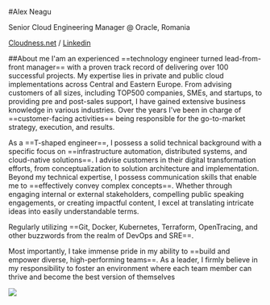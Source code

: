 
#Alex Neagu

Senior Cloud Engineering Manager @ Oracle, Romania

 [Cloudness.net](https://cloudness.net/author/alex/) / [Linkedin](www.linkedin.com/in/neagualex)

##About me
 I'am an experienced ==technology engineer turned lead-from-front manager== with a proven track record of delivering over 100 successful projects. My expertise lies in private and public cloud implementations across Central and Eastern Europe. From advising customers of all sizes, including TOP500 companies, SMEs, and startups, to providing pre and post-sales support, I have gained extensive business knowledge in various industries. Over the years I've been in charge of ==customer-facing activities== being responsible for the go-to-market strategy, execution, and results.

As a ==T-shaped engineer==, I possess a solid technical background with a specific focus on ==infrastructure automation, distributed systems, and cloud-native solutions==. I advise customers in their digital transformation efforts, from conceptualization to solution architecture and implementation. Beyond my technical expertise, I possess communication skills that enable me to ==effectively convey complex concepts==. Whether through engaging internal or external stakeholders, compelling public speaking engagements, or creating impactful content, I excel at translating intricate ideas into easily understandable terms.

Regularly utilizing ==Git, Docker, Kubernetes, Terraform, OpenTracing, and other buzzwords from the realm of DevOps and SRE==.

Most importantly, I take immense pride in my ability to ==build and empower diverse, high-performing teams==. As a leader, I firmly believe in my responsibility to foster an environment where each team member can thrive and become the best version of themselves

![](https://progress-bar.dev/50)






